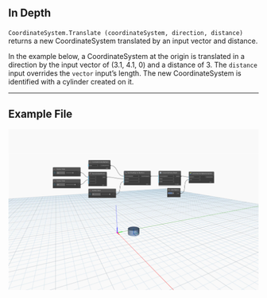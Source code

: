 ## In Depth
`CoordinateSystem.Translate (coordinateSystem, direction, distance)` returns a new CoordinateSystem translated by an input vector and distance. 

In the example below, a CoordinateSystem at the origin is translated in a direction by the input vector of (3.1, 4.1, 0) and a distance of 3. The `distance` input overrides the `vector` input’s length. The new CoordinateSystem is identified with a cylinder created on it.

___
## Example File

![CoordinateSystem.Translate(coordinateSystem, direction, distance)](./Autodesk.DesignScript.Geometry.CoordinateSystem.Translate(coordinateSystem,%20direction,%20distance)_img.jpg)